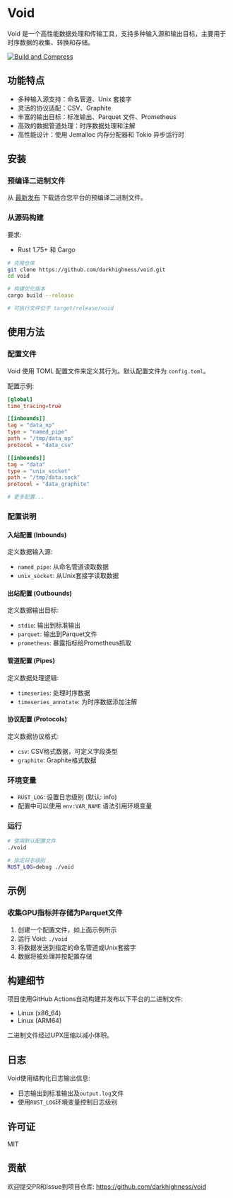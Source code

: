 # Void

Void 是一个高性能数据处理和传输工具，支持多种输入源和输出目标，主要用于时序数据的收集、转换和存储。

[![Build and Compress](https://github.com/darkhighness/void/actions/workflows/build.yml/badge.svg)](https://github.com/darkhighness/void/actions/workflows/build.yml)

## 功能特点

- 多种输入源支持：命名管道、Unix 套接字
- 灵活的协议适配：CSV、Graphite
- 丰富的输出目标：标准输出、Parquet 文件、Prometheus
- 高效的数据管道处理：时序数据处理和注解
- 高性能设计：使用 Jemalloc 内存分配器和 Tokio 异步运行时

## 安装

### 预编译二进制文件

从 [最新发布](https://github.com/darkhighness/void/releases/latest) 下载适合您平台的预编译二进制文件。

### 从源码构建

要求:
- Rust 1.75+ 和 Cargo

```bash
# 克隆仓库
git clone https://github.com/darkhighness/void.git
cd void

# 构建优化版本
cargo build --release

# 可执行文件位于 target/release/void
```

## 使用方法

### 配置文件

Void 使用 TOML 配置文件来定义其行为。默认配置文件为 `config.toml`。

配置示例:

```toml
[global]
time_tracing=true

[[inbounds]]
tag = "data_np"
type = "named_pipe"
path = "/tmp/data_np"
protocol = "data_csv"

[[inbounds]]
tag = "data"
type = "unix_socket"
path = "/tmp/data.sock"
protocol = "data_graphite"

# 更多配置...
```

### 配置说明

#### 入站配置 (Inbounds)

定义数据输入源:

- `named_pipe`: 从命名管道读取数据
- `unix_socket`: 从Unix套接字读取数据

#### 出站配置 (Outbounds)

定义数据输出目标:

- `stdio`: 输出到标准输出
- `parquet`: 输出到Parquet文件
- `prometheus`: 暴露指标给Prometheus抓取

#### 管道配置 (Pipes)

定义数据处理逻辑:

- `timeseries`: 处理时序数据
- `timeseries_annotate`: 为时序数据添加注解

#### 协议配置 (Protocols)

定义数据协议格式:

- `csv`: CSV格式数据，可定义字段类型
- `graphite`: Graphite格式数据

### 环境变量

- `RUST_LOG`: 设置日志级别 (默认: info)
- 配置中可以使用 `env:VAR_NAME` 语法引用环境变量

### 运行

```bash
# 使用默认配置文件
./void

# 指定日志级别
RUST_LOG=debug ./void
```

## 示例

### 收集GPU指标并存储为Parquet文件

1. 创建一个配置文件，如上面示例所示
2. 运行 Void: `./void`
3. 将数据发送到指定的命名管道或Unix套接字
4. 数据将被处理并按配置存储

## 构建细节

项目使用GitHub Actions自动构建并发布以下平台的二进制文件:

- Linux (x86_64)
- Linux (ARM64)

二进制文件经过UPX压缩以减小体积。

## 日志

Void使用结构化日志输出信息:

- 日志输出到标准输出及`output.log`文件
- 使用`RUST_LOG`环境变量控制日志级别

## 许可证

MIT

## 贡献

欢迎提交PR和Issue到项目仓库: https://github.com/darkhighness/void
